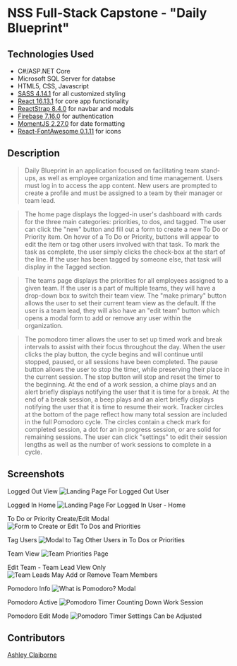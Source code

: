 # NSS Full-Stack Capstone - "Daily Blueprint"

## Technologies Used
* C#/ASP.NET Core
* Microsoft SQL Server for databse
* HTML5, CSS, Javascript
* [SASS 4.14.1](https://sass-lang.com/) for all customized styling
* [React 16.13.1](https://reactjs.org/) for core app functionality
* [ReactStrap 8.4.0](https://reactstrap.github.io/) for navbar and modals
* [Firebase 7.16.0](https://firebase.google.com/) for authentication
* [MomentJS 2.27.0](https://momentjs.com/) for date formatting
* [React-FontAwesome 0.1.11](https://github.com/FortAwesome/react-fontawesome) for icons

## Description
> Daily Blueprint in an application focused on facilitating team stand-ups, as well as employee organization and time management. Users must log in to access the app content.  New users are prompted to create a profile and must be assigned to a team by their manager or team lead.

> The home page displays the logged-in user's dashboard with cards for the three main categories: priorities, to dos, and tagged.  The user can click the "new" button and fill out a form to create a new To Do or Priority item.  On hover of a To Do or Priority, buttons will appear to edit the item or tag other users involved with that task.  To mark the task as complete, the user simply clicks the check-box at the start of the line.  If the user has been tagged by someone else, that task will display in the Tagged section.

> The teams page displays the priorities for all employees assigned to a given team.  If the user is a part of multiple teams, they will have a drop-down box to switch their team view.  The "make primary" button allows the user to set their current team view as the default.  If the user is a team lead, they will also have an "edit team" button which opens a modal form to add or remove any user within the organization.

> The pomodoro timer allows the user to set up timed work and break intervals to assist with their focus throughout the day.  When the user clicks the play button, the cycle begins and will continue until stopped, paused, or all sessions have been completed. The pause button allows the user to stop the timer, while preserving their place in the current session. The stop button will stop and reset the timer to the beginning. At the end of a work session, a chime plays and an alert briefly displays notifying the user that it is time for a break.  At the end of a break session, a beep plays and an alert briefly displays notifying the user that it is time to resume their work. Tracker circles at the bottom of the page reflect how many total session are included in the full Pomodoro cycle.  The circles contain a check mark for completed session, a dot for an in progress session, or are solid for remaining sessions.  The user can click "settings" to edit their session lengths as well as the number of work sessions to complete in a cycle.

## Screenshots
Logged Out View
![Landing Page For Logged Out User](https://raw.githubusercontent.com/aclai4067/daily-blueprint-capstone/master/screenshots/dbpLogin.png)

Logged In Home
![Landing Page For Logged In User - Home](https://raw.githubusercontent.com/aclai4067/daily-blueprint-capstone/master/screenshots/dbpDashboard.png)

To Do or Priority Create/Edit Modal
![Form to Create or Edit To Dos and Priorities](https://raw.githubusercontent.com/aclai4067/daily-blueprint-capstone/master/screenshots/dbpCreateEditToDoModal.png)

Tag Users
![Modal to Tag Other Users in To Dos or Priorities](https://raw.githubusercontent.com/aclai4067/daily-blueprint-capstone/master/screenshots/dbpTagModal.png)

Team View
![Team Priorities Page](https://raw.githubusercontent.com/aclai4067/daily-blueprint-capstone/master/screenshots/dbpTeamView.png)

Edit Team - Team Lead View Only
![Team Leads May Add or Remove Team Members](https://raw.githubusercontent.com/aclai4067/daily-blueprint-capstone/master/screenshots/dbpEditTeamModal.png)

Pomodoro Info
![What is Pomodoro? Modal](https://raw.githubusercontent.com/aclai4067/daily-blueprint-capstone/master/screenshots/dbpPomodoroInfoModal.png)

Pomodoro Active
![Pomodoro Timer Counting Down Work Session](https://raw.githubusercontent.com/aclai4067/daily-blueprint-capstone/master/screenshots/dbpPomodoro.png)

Pomodoro Edit Mode
![Pomodoro Timer Settings Can be Adjusted](https://raw.githubusercontent.com/aclai4067/daily-blueprint-capstone/master/screenshots/dpbPomodoroEdit.png)


## Contributors
[Ashley Claiborne](https://github.com/aclai4067)